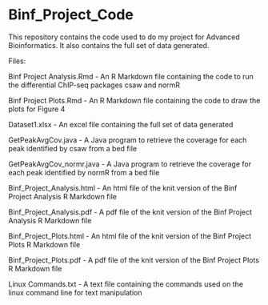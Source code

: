 # Binf_Project_Code

This repository contains the code used to do my project for Advanced Bioinformatics. It also contains the full set of data generated.


Files:

Binf Project Analysis.Rmd	-       An R Markdown file containing the code to run the differential ChIP-seq packages csaw and normR

Binf Project Plots.Rmd	-         An R Markdown file containing the code to draw the plots for Figure 4

Dataset1.xlsx	-                   An excel file containing the full set of data generated

GetPeakAvgCov.java	-             A Java program to retrieve the coverage for each peak identified by csaw from a bed file

GetPeakAvgCov_normr.java -        A Java program to retrieve the coverage for each peak identified by normR from a bed file

Binf_Project_Analysis.html	-     An html file of the knit version of the Binf Project Analysis R Markdown file

Binf_Project_Analysis.pdf	-       A pdf file of the knit version of the Binf Project Analysis R Markdown file

Binf_Project_Plots.html	-         An html file of the knit version of the Binf Project Plots R Markdown file

Binf_Project_Plots.pdf -          A pdf file of the knit version of the Binf Project Plots R Markdown file

Linux Commands.txt -              A text file containing the commands used on the linux command line for text manipulation
